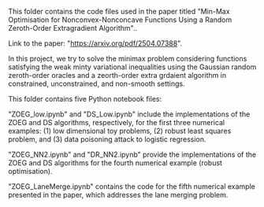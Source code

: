 This folder contains the code files used in the paper titled "Min-Max Optimisation for Nonconvex-Nonconcave Functions Using a Random Zeroth-Order Extragradient Algorithm"..

Link to the paper: "https://arxiv.org/pdf/2504.07388".

In this project, we try to solve the minimax problem considering functions satisfying the weak minty variational inequalities using the Gaussian random zeroth-order oracles and a zeorth-order extra grdaient algorithm in constrained, unconstrained, and non-smooth settings.

This folder contains five Python notebook files:

"ZOEG_low.ipynb" and "DS_Low.ipynb" include the implementations of the ZOEG and DS algorithms, respectively, for the first three numerical examples: (1) low dimensional toy problems, (2) robust least squares problem, and (3) data poisoning attack to logistic regression.

"ZOEG_NN2.ipynb" and "DR_NN2.ipynb" provide the implementations of the ZOEG and DS algorithms for the fourth numerical example (robust optimisation).

"ZOEG_LaneMerge.ipynb" contains the code for the fifth numerical example presented in the paper, which addresses the lane merging problem.
